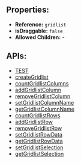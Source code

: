 ## Properties:

* **Reference:** `gridlist`
* **isDraggable:** `false`
* **Allowed Children:** -

## APIs:

* [TEST](~/creategridlist)
* [createGridlist](creategridlist)
* [countGridlistColumns](countgridlistcolumns)
* [addGridlistColumn](addgridlistcolumn)
* [removeGridlistColumn](removegridlistcolumn)
* [setGridlistColumnName](setgridlistcolumnname)
* [getGridlistColumnName](getgridlistcolumnname)
* [countGridlistRows](countgridlistrows)
* [addGridlistRow](addgridlistrow)
* [removeGridlistRow](removegridlistrow)
* [setGridlistRowData](setgridlistrowdata)
* [getGridlistRowData](getgridlistrowdata)
* [setGridlistSelection](setgridlistselection)
* [getGridlistSelection](getgridlistselection)
